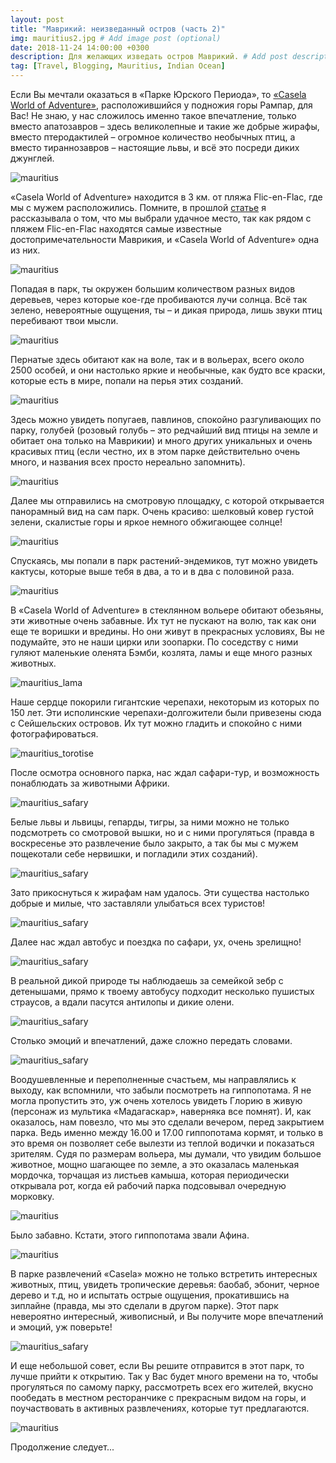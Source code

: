```yaml
---
layout: post
title: "Маврикий: неизведанный остров (часть 2)"
img: mauritius2.jpg # Add image post (optional)
date: 2018-11-24 14:00:00 +0300
description: Для желающих изведать остров Маврикий. # Add post description (optional)
tag: [Travel, Blogging, Mauritius, Indian Ocean]
---
```

Если Вы мечтали оказаться в «Парке Юрского Периода», то [«Casela World of Adventure»](http://caselapark.com/), расположившийся у подножия горы Рампар, для Вас! Не знаю, у нас сложилось именно такое впечатление, только вместо апатозавров – здесь великолепные и такие же добрые жирафы, вместо птеродактилей – огромное количество необычных птиц, а вместо тираннозавров – настоящие львы, и всё это посреди диких джунглей. 

![mauritius](/assets/img/mauritius_dinosares.jpg)

«Casela World of Adventure» находится в 3 км. от пляжа Flic-en-Flac, где мы с мужем расположились. Помните, в прошлой [статье](https://christina.kuleshevi.ch/mauritius-uncharted-island-part1/) я рассказывала о том, что мы выбрали удачное место, так как рядом с пляжем Flic-en-Flac находятся самые известные достопримечательности Маврикия, и «Casela World of Adventure» одна из них. 

![mauritius](/assets/img/mauritius_green2.jpg)

Попадая в парк, ты окружен большим количеством разных видов деревьев, через которые кое-где пробиваются лучи солнца. Всё так зелено, невероятные ощущения, ты – и дикая природа, лишь звуки птиц перебивают твои мысли. 

![mauritius](/assets/img/mauritius_parot1.jpg)

Пернатые здесь обитают как на воле, так и в вольерах, всего около 2500 особей, и они настолько яркие и необычные, как будто все краски, которые есть в мире, попали на перья этих созданий. 

![mauritius](/assets/img/mauritius_birds2.jpg)

Здесь можно увидеть попугаев, павлинов, спокойно разгуливающих по парку, голубей (розовый голубь – это редчайший вид птицы на земле и обитает она только на Маврикии) и много других уникальных и очень красивых птиц (если честно, их в этом парке действительно очень много, и названия всех просто нереально запомнить). 

![mauritius](/assets/img/mauritius_parot.jpg)

Далее мы отправились на смотровую площадку, с которой открывается панорамный вид на сам парк. Очень красиво: шелковый ковер густой зелени, скалистые горы и яркое немного обжигающее солнце! 

![mauritius](/assets/img/mauritius_me.jpg)

Спускаясь, мы попали в парк растений-эндемиков, тут можно увидеть кактусы, которые выше тебя в два, а то и в два с половиной раза.

![mauritius](/assets/img/mauritius_green3.jpg)

В «Casela World of Adventure» в стеклянном вольере обитают обезьяны, эти животные очень забавные. Их тут не пускают на волю, так как они еще те воришки и вредины. Но они живут в прекрасных условиях, Вы не подумайте, это не наши цирки или зоопарки. По соседству с ними гуляют маленькие оленята Бэмби, козлята, ламы и еще много разных животных. 

![mauritius_lama](/assets/img/mauritius_lama.jpg)

Наше сердце покорили гигантские черепахи, некоторым из которых по 150 лет. Эти исполинские черепахи-долгожители были привезены сюда с Сейшельских островов. Их тут можно гладить и спокойно с ними фотографироваться.

![mauritius_torotise](/assets/img/mauritius_tortoise2.jpg)
 
После осмотра основного парка, нас ждал сафари-тур, и возможность понаблюдать за животными Африки. 

![mauritius_safary](/assets/img/mauritius_lion.jpg)

Белые львы и львицы, гепарды, тигры, за ними можно не только подсмотреть со смотровой вышки, но и с ними прогуляться (правда в воскресенье это развлечение было закрыто, а так бы мы с мужем пощекотали себе нервишки, и погладили этих созданий). 

![mauritius_safary](/assets/img/mauritius_cats.jpg)

Зато прикоснуться к жирафам нам удалось. Эти существа настолько добрые и милые, что заставляли улыбаться всех туристов!

![mauritius_safary](/assets/img/mauritius_girafes.jpg)

Далее нас ждал автобус и поездка по сафари, ух, очень зрелищно! 

![mauritius_safary](/assets/img/mauritius_animals1.jpg)

В реальной дикой природе ты наблюдаешь за семейкой зебр с детенышами, прямо к твоему автобусу подходит несколько пушистых страусов, а вдали пасутся антилопы и дикие олени. 

![mauritius_safary](/assets/img/mauritius_animals2.jpg)

Столько эмоций и впечатлений, даже сложно передать словами. 

![mauritius_safary](/assets/img/mauritius_animals3.jpg)

Воодушевленные и переполненные счастьем, мы направлялись к выходу, как вспомнили, что забыли посмотреть на гиппопотама. Я не могла пропустить это, уж очень хотелось увидеть Глорию в живую (персонаж из мультика «Мадагаскар», наверняка все помнят). И, как оказалось, нам повезло, что мы это сделали вечером, перед закрытием парка. Ведь именно между 16.00 и 17.00 гиппопотама кормят, и только в это время он позволяет себе вылезти из теплой водички и показаться зрителям. Судя по размерам вольера, мы думали, что увидим большое животное, мощно шагающее по земле, а это оказалась маленькая мордочка, торчащая из листьев камыша, которая периодически открывала рот, когда ей рабочий парка подсовывал очередную морковку.

![mauritius](/assets/img/mauritius_gipopotam.jpg)

Было забавно. Кстати, этого гиппопотама звали Афина.

![mauritius](/assets/img/mauritius_gipopotam2.jpg)
 
В парке развлечений «Casela» можно не только встретить интересных животных, птиц, увидеть тропические деревья: баобаб, эбонит, черное дерево и т.д, но и испытать острые ощущения, прокатившись на зиплайне (правда, мы это сделали в другом парке). Этот парк невероятно интересный, живописный, и Вы получите море впечатлений и эмоций, уж поверьте! 

![mauritius_safary](/assets/img/mauritius_girafes2.jpg)

И еще небольшой совет, если Вы решите отправится в этот парк, то лучше прийти к открытию. Так у Вас будет много времени на то, чтобы прогуляться по самому парку, рассмотреть всех его жителей, вкусно пообедать в местном ресторанчике с прекрасным видом на горы, и поучаствовать в активных развлечениях, которые тут предлагаются. 

![mauritius](/assets/img/mauritius_view2.jpg)

Продолжение следует...